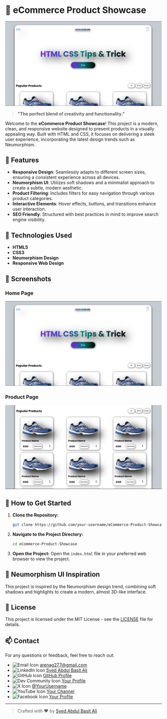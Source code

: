 # 🛒 eCommerce Product Showcase

![eCommerce Product Showcase](/eCommerce-preview-images/10.PNG)

> **"The perfect blend of creativity and functionality."**

Welcome to the **eCommerce Product Showcase**! This project is a modern, clean, and responsive website designed to present products in a visually appealing way. Built with HTML and CSS, it focuses on delivering a sleek user experience, incorporating the latest design trends such as Neumorphism.

## 🌟 Features

- **Responsive Design**: Seamlessly adapts to different screen sizes, ensuring a consistent experience across all devices.
- **Neumorphism UI**: Utilizes soft shadows and a minimalist approach to create a subtle, modern aesthetic.
- **Product Filtering**: Includes filters for easy navigation through various product categories.
- **Interactive Elements**: Hover effects, buttons, and transitions enhance user interaction.
- **SEO Friendly**: Structured with best practices in mind to improve search engine visibility.

## 🔧 Technologies Used

- **HTML5**
- **CSS3**
- **Neumorphism Design**
- **Responsive Web Design**

## 📸 Screenshots

### Home Page
![Home Page](/eCommerce-preview-images/10.PNG)

### Product Page
![Product Page](/eCommerce-preview-images/11.PNG)

## 🚀 How to Get Started

1. **Clone the Repository:**
    ```bash
    git clone https://github.com/your-username/eCommerce-Product-Showcase.git
    ```
2. **Navigate to the Project Directory:**
    ```bash
    cd eCommerce-Product-Showcase
    ```
3. **Open the Project:**
    Open the `index.html` file in your preferred web browser to view the project.


## 🎨 Neumorphism UI Inspiration

This project is inspired by the Neumorphism design trend, combining soft shadows and highlights to create a modern, almost 3D-like interface.

## 📝 License

This project is licensed under the MIT License - see the [LICENSE](LICENSE) file for details.

## 📫 Contact
For any questions or feedback, feel free to reach out:
- ![Email Icon](https://img.shields.io/badge/Email-%23D14836?style=flat-square&logo=gmail&logoColor=white)    [arenag277@gmail.com](mailto:arenag277@gmail.com) 
- ![LinkedIn Icon](https://img.shields.io/badge/LinkedIn-%230A66C2?style=flat-square&logo=linkedin&logoColor=white) [Syed Abdul Basit Ali](https://www.linkedin.com/in/syedabdulbasitali1) 
- ![GitHub Icon](https://img.shields.io/badge/GitHub-%23121011?style=flat-square&logo=github&logoColor=white) [GitHub Profile](https://github.com/syedabdulbasitali1) 
- ![Dev Community Icon](https://img.shields.io/badge/DevCommunity-%230A0A0A?style=flat-square&logo=dev&logoColor=white) [Your Profile](https://dev.to/syedabdulbasitali) 
- ![X Icon](https://img.shields.io/badge/X-%231DA1F2?style=flat-square&logo=twitter&logoColor=white) [@YourUsername](https://x.com/syedabdulbasitali) 
- ![YouTube Icon](https://img.shields.io/badge/YouTube-%23FF0000?style=flat-square&logo=youtube&logoColor=white) [Your Channel](https://www.youtube.com/channel/yourchannelid) 
- ![Facebook Icon](https://img.shields.io/badge/Facebook-%231877F2?style=flat-square&logo=facebook&logoColor=white) [Your Profile](https://www.facebook.com/syedabdulbasitali) 

---

> Crafted with ❤️ by [Syed Abdul Basit Ali](https://github.com/syedabdulbasitali1)

